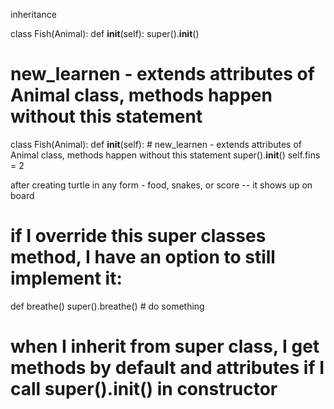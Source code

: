 inheritance

class Fish(Animal):
    def __init__(self):
        super().__init__()

# new_learnen - extends attributes of Animal class, methods happen without this statement
class Fish(Animal):
    def __init__(self):
        # new_learnen - extends attributes of Animal class, methods happen without this statement
        super().__init__() 
        self.fins = 2

after creating turtle in any form - food, snakes, or score -- it shows up on board

# if I override this super classes method, I have an option to still implement it:
 def breathe()
    super().breathe()
    # do something

# when I inherit from super class, I get methods by default and attributes if I call super().__init__() in constructor